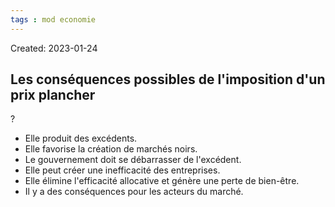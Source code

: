 ```yaml
---
tags : mod economie
---
```

Created: 2023-01-24

## Les conséquences possibles de l'imposition d'un prix plancher
?
- Elle produit des excédents.
- Elle favorise la création de marchés noirs.
- Le gouvernement doit se débarrasser de l'excédent.
- Elle peut créer une inefficacité des entreprises.
- Elle élimine l'efficacité allocative et génère une perte de bien-être.
- Il y a des conséquences pour les acteurs du marché.
